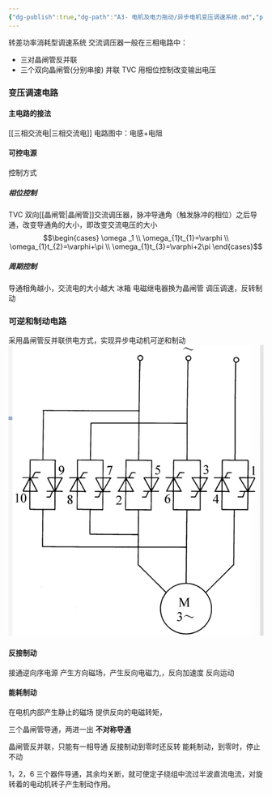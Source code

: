 ```yaml
---
{"dg-publish":true,"dg-path":"A3- 电机及电力拖动/异步电机变压调速系统.md","permalink":"/A3- 电机及电力拖动/异步电机变压调速系统/","dgPassFrontmatter":true,"noteIcon":"","created":"2024-06-05T20:30:15.000+08:00","updated":"2025-08-03T10:59:29.928+08:00"}
---
```


转差功率消耗型调速系统
交流调压器一般在三相电路中：
- 三对晶闸管反并联
- 三个双向晶闸管(分别串接) 并联  TVC
用相位控制改变输出电压
### 变压调速电路
#### 主电路的接法
[[三相交流电\|三相交流电]]    电路图中：电感+电阻

#### 可控电源
控制方式
##### 相位控制
TVC   双向[[晶闸管\|晶闸管]]交流调压器，脉冲导通角（触发脉冲的相位）之后导通，改变导通角的大小，即改变交流电压的大小 
$$\begin{cases}
\omega _1 \\
\omega_{1}t_{1}=\varphi \\
\omega_{1}t_{2}=\varphi+\pi \\
\omega_{1}t_{3}=\varphi+2\pi
\end{cases}$$
##### 周期控制
导通相角越小，交流电的大小越大
冰箱
电磁继电器换为晶闸管
调压调速，反转制动
### 可逆和制动电路
采用晶闸管反并联供电方式，实现异步电动机可逆和制动
![Functional files/Photo Resources/Pasted image 20240617205034.png|400](../img/user/Functional%20files/Photo%20Resources/Pasted%20image%2020240617205034.png)
#### 反接制动
接通逆向序电源
产生方向磁场，产生反向电磁力,，反向加速度
反向运动
#### 能耗制动
在电机内部产生静止的磁场
提供反向的电磁转矩，

三个晶闸管导通，两进一出   **不对称导通**

晶闸管反并联，只能有一相导通
反接制动到零时还反转
能耗制动，到零时，停止不动

1，2，6 三个器件导通，其余均关断，就可使定子绕组中流过半波直流电流，对旋转着的电动机转子产生制动作用。



